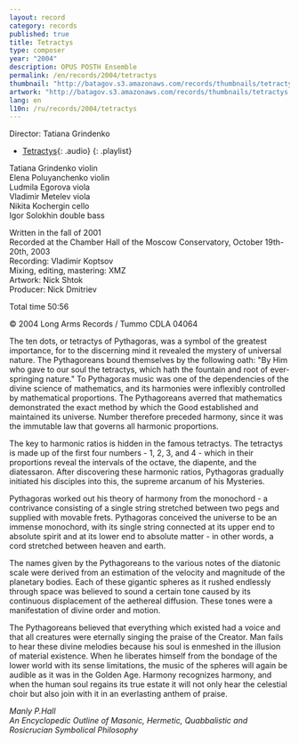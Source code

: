 ```yaml
---
layout: record
category: records
published: true
title: Tetractys
type: composer
year: "2004"
description: OPUS POSTH Ensemble
permalink: /en/records/2004/tetractys
thumbnail: "http://batagov.s3.amazonaws.com/records/thumbnails/tetractys.jpg"
artwork: "http://batagov.s3.amazonaws.com/records/thumbnails/tetractys.jpg"
lang: en
l10n: /ru/records/2004/tetractys
---
```


Director: Tatiana Grindenko  

- [Tetractys](http://batagov.s3.amazonaws.com/records/sounds/tetractys.mp3){: .audio}
{: .playlist} 

Tatiana Grindenko violin  
Elena Poluyanchenko violin  
Ludmila Egorova viola  
Vladimir Metelev viola  
Nikita Kochergin cello  
Igor Solokhin double bass   

Written in the fall of 2001  
Recorded at the Chamber Hall of the Moscow Conservatory, October 19th-20th, 2003  
Recording: Vladimir Koptsov  
Mixing, editing, mastering: XMZ  
Artwork: Nick Shtok  
Producer: Nick Dmitriev  

Total time 50:56  

© 2004 Long Arms Records / Tummo CDLA 04064  

The ten dots, or tetractys of Pythagoras, was a symbol of the greatest
importance, for to the discerning mind it revealed the mystery of universal nature. The Pythagoreans bound themselves by the following oath: "By Him who gave to our soul the tetractys, which hath the fountain and root of ever-springing nature."
To Pythagoras music was one of the dependencies of the divine science of mathematics, and its harmonies were inflexibly controlled by mathematical proportions. The Pythagoreans averred that mathematics demonstrated the exact method by which the Good established and maintained its universe. Number therefore preceded harmony, since it was the immutable law that governs all harmonic proportions.

The key to harmonic ratios is hidden in the famous tetractys. The tetractys is made up of the first four numbers - 1, 2, 3, and 4 - which in their proportions reveal the intervals of the octave, the diapente, and the diatessaron. After discovering these harmonic ratios, Pythagoras gradually initiated his disciples into this, the supreme arcanum of his Mysteries.

Pythagoras worked out his theory of harmony from the monochord - a contrivance consisting of a single string stretched between two pegs and supplied with movable frets. Pythagoras conceived the universe to be an immense monochord, with its single string connected at its upper end to absolute spirit and at its lower end to absolute matter - in other words, a cord stretched between heaven and earth.

The names given by the Pythagoreans to the various notes of the diatonic scale were derived from an estimation of the velocity and magnitude of the planetary bodies. Each of these gigantic spheres as it rushed endlessly through space was believed to sound a certain tone caused by its continuous displacement of the aethereal diffusion. These tones were a manifestation of divine order and motion.

The Pythagoreans believed that everything which existed had a voice and that all creatures were eternally singing the praise of the Creator. Man fails to hear these divine melodies because his soul is enmeshed in the illusion of material existence. When he liberates himself from the bondage of the lower world with its sense limitations, the music of the spheres will again be audible as it was in the Golden Age. Harmony recognizes harmony, and when the human soul regains its true estate it will not only hear the celestial choir but also join with it in an everlasting anthem of praise.

_Manly P.Hall  
An Encyclopedic Outline of Masonic, Hermetic, Quabbalistic and Rosicrucian Symbolical Philosophy_